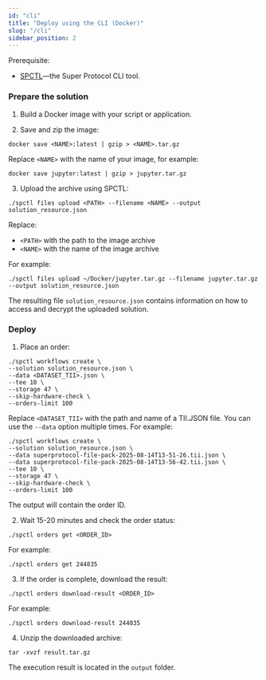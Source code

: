 ```yaml
---
id: "cli"
title: "Deploy using the CLI (Docker)"
slug: "/cli"
sidebar_position: 2
---
```


Prerequisite:
- [SPCTL](https://docs.superprotocol.com/cli/)—the Super Protocol CLI tool.

### Prepare the solution

1. Build a Docker image with your script or application.

2. Save and zip the image:

```shell
docker save <NAME>:latest | gzip > <NAME>.tar.gz
```

Replace `<NAME>` with the name of your image, for example:

```shell
docker save jupyter:latest | gzip > jupyter.tar.gz
```

3. Upload the archive using SPCTL:

```shell
./spctl files upload <PATH> --filename <NAME> --output solution_resource.json
```

Replace:

* `<PATH>` with the path to the image archive
* `<NAME>` with the name of the image archive

For example:

```shell
./spctl files upload ~/Docker/jupyter.tar.gz --filename jupyter.tar.gz --output solution_resource.json
```

The resulting file `solution_resource.json` contains information on how to access and decrypt the uploaded solution.

### Deploy

1. Place an order:

```shell
./spctl workflows create \
--solution solution_resource.json \
--data <DATASET_TII>.json \
--tee 10 \
--storage 47 \
--skip-hardware-check \
--orders-limit 100
```

Replace `<DATASET_TII>` with the path and name of a TII.JSON file. You can use the `--data` option multiple times. For example:

```shell
./spctl workflows create \
--solution solution_resource.json \
--data superprotocol-file-pack-2025-08-14T13-51-26.tii.json \
--data superprotocol-file-pack-2025-08-14T13-56-42.tii.json \
--tee 10 \
--storage 47 \
--skip-hardware-check \
--orders-limit 100
```

The output will contain the order ID.

2. Wait 15-20 minutes and check the order status:

```shell
./spctl orders get <ORDER_ID>
```

For example:

```shell
./spctl orders get 244835
```

3. If the order is complete, download the result:

```shell
./spctl orders download-result <ORDER_ID>
```

For example:

```shell
./spctl orders download-result 244835
```

4. Unzip the downloaded archive:

```shell
tar -xvzf result.tar.gz
```

The execution result is located in the `output` folder.